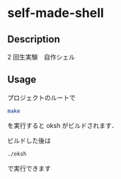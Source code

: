 # self-made-shell

## Description

2 回生実験　自作シェル

## Usage

プロジェクトのルートで
```zsh
make
```
を実行すると oksh がビルドされます．

ビルドした後は
```zsh
./oksh
```
で実行できます

<!-- oksh からは PATH に登録されているディレクトリまたは commands/内のプログラムを実行することができます． -->
